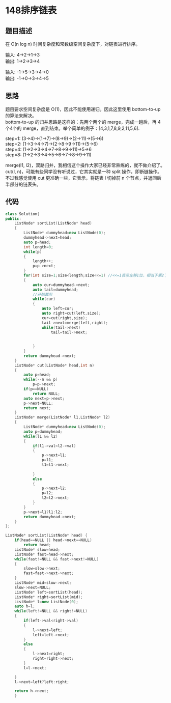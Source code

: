 # 148排序链表

## 题目描述

在 O(n log n) 时间复杂度和常数级空间复杂度下，对链表进行排序。

输入: 4->2->1->3\
输出: 1->2->3->4

输入: -1->5->3->4->0\
输出: -1->0->3->4->5


## 思路

题目要求空间复杂度是 O(1)，因此不能使用递归。因此这里使用 bottom-to-up 的算法来解决。\
bottom-to-up 的归并思路是这样的：先两个两个的 merge，完成一趟后，再 4 个4个的 merge，直到结束。举个简单的例子：[4,3,1,7,8,9,2,11,5,6].

step=1: (3->4)->(1->7)->(8->9)->(2->11)->(5->6)\
step=2: (1->3->4->7)->(2->8->9->11)->(5->6)\
step=4: (1->2->3->4->7->8->9->11)->5->6\
step=8: (1->2->3->4->5->6->7->8->9->11)

merge(l1, l2)，双路归并，我相信这个操作大家已经非常熟练的，就不做介绍了。\
cut(l, n)，可能有些同学没有听说过，它其实就是一种 split 操作，即断链操作。不过我感觉使用 cut 更准确一些，它表示，将链表 l 切掉前 n 个节点，并返回后半部分的链表头。

## 代码

```C++
class Solution{
public:
    ListNode* sortList(ListNode* head)
    {
        ListNode* dummyhead=new ListNode(0);
        dummyhead->next=head;
        auto p=head;
        int length=0;
        while(p)
        {
            length++;
            p=p->next;
        }
        for(int size=1;size<length;size<<=1) //<<=1表示左移1位，相当于乘2了
        {
            auto cur=dummyhead->next;
            auto tail=dummyhead;
            //开始裁剪
            while(cur)
            {
                auto left=cur;
                auto right=cut(left,size);
                cur=cut(right,size);
                tail->next=merge(left,right);
                while(tail->next)
                    tail=tail->next;
                
                
            }
        }
        return dummyhead->next;
    }
    ListNode* cut(ListNode* head,int n)
    {
        auto p=head;
        while(--n && p)
            p=p->next;
        if(p==NULL)
            return NULL;
        auto next=p->next;
        p->next=NULL;
        return next;
    }
    ListNode* merge(ListNode* l1,ListNode* l2)
    {
        ListNode* dummyhead=new ListNode(0);
        auto p=dummyhead;
        while(l1 && l2)
        {
            if(l1->val<l2->val)
            {
                p->next=l1;
                p=l1;
                l1=l1->next;
              
            }
            else
            {
                p->next=l2;
                p=l2;
                l2=l2->next;
            }
        }
        p->next=l1?l1:l2;
        return dummyhead->next;
    }
};
```

```C++
ListNode* sortList(ListNode* head) {
    if(head==NULL || head->next==NULL)
        return head;
    ListNode* slow=head;
    ListNode* fast=head->next;
    while(fast!=NULL && fast->next!=NULL)
    {
        slow=slow->next;
        fast=fast->next->next;
    }
    ListNode* mid=slow->next;
    slow->next=NULL;
    ListNode* left=sortList(head);
    ListNode* right=sortList(mid);
    ListNode* l=new ListNode(0);
    auto h=l;
    while(left!=NULL && right!=NULL)
    {
        if(left->val<right->val)
        {
            l->next=left;
            left=left->next;
        }
        else
        {
            l->next=right;
            right=right->next;
        }
        l=l->next;

    }
    l->next=left?left:right;

    return h->next;
    }
```
